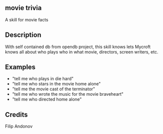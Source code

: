 ## movie trivia
A skill for movie facts

## Description 
With self contained db from opendb project, this skill knows lets Mycroft knows all about who plays who in what movie, directors, screen writers, etc. 

## Examples
* "tell me who plays in die hard"
* "tell me who stars in the movie home alone"
* "tell me the movie cast of the terminator"
* "tell me who wrote the music for the movie braveheart"
* "tell me who directed home alone"

## Credits 
Filip Andonov
